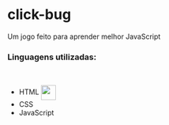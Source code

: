 # click-bug
 Um jogo feito para aprender melhor JavaScript

### Linguagens utilizadas:

<br>

- HTML <img align="center" height="30" src="imagens/"/>
- CSS
- JavaScript


